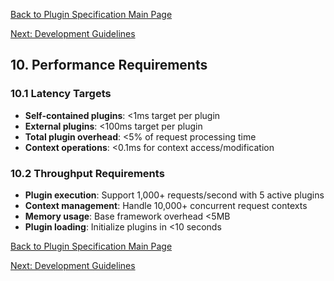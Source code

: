 
[Back to Plugin Specification Main Page](../plugin-framework-specification.md)

[Next: Development Guidelines](./development-guidelines.md)

## 10. Performance Requirements

### 10.1 Latency Targets

- **Self-contained plugins**: <1ms target per plugin
- **External plugins**: <100ms target per plugin
- **Total plugin overhead**: <5% of request processing time
- **Context operations**: <0.1ms for context access/modification

### 10.2 Throughput Requirements

- **Plugin execution**: Support 1,000+ requests/second with 5 active plugins
- **Context management**: Handle 10,000+ concurrent request contexts
- **Memory usage**: Base framework overhead <5MB
- **Plugin loading**: Initialize plugins in <10 seconds


[Back to Plugin Specification Main Page](../plugin-framework-specification.md)

[Next: Development Guidelines](./development-guidelines.md)